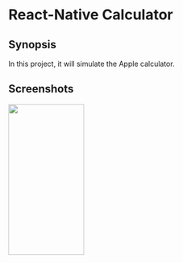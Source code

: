# React-Native Calculator

## Synopsis

In this project, it will simulate the Apple calculator.

## Screenshots

<img src="https://user-images.githubusercontent.com/15331222/59210341-bed33480-8b83-11e9-84d8-cbeb29e9592e.png" width="150" height="300" />
